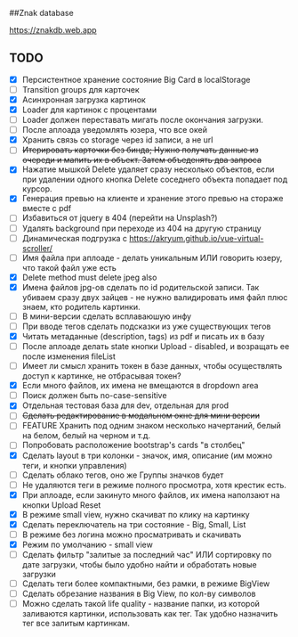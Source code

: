 ##Znak database

https://znakdb.web.app

TODO
---------------
- [x] Персистентное хранение состояние Big Card в localStorage
- [ ] Transition groups для карточек
- [x] Асинхронная загрузка картинок
- [x] Loader для картинок с процентами
- [ ] Loader должен переставать мигать после окончания загрузки.
- [ ] После аплоада уведомлять юзера, что все окей 
- [x] Хранить связь со storage через id записи, а не url
- [ ] ~~Итерировать карточки без бинда; Нужно получать данные из очереди и мапить их в объект. Затем объеденять два запроса~~
- [x] Нажатие мышкой Delete удаляет сразу несколько объектов, если при удалении одного кнопка Delete соседнего объекта попадает под курсор.
- [x] Генерация превью на клиенте и хранение этого превью на стораже вместе с pdf 
- [ ] Избавиться от jquery в 404 (перейти на Unsplash?)
- [ ] Удалять background при переходе из 404 на другую страницу
- [ ] Динамическая подгрузка с https://akryum.github.io/vue-virtual-scroller/
- [ ] Имя файла при аплоаде - делать уникальным ИЛИ говорить юзеру, что такой файл уже есть
- [x] Delete method must delete jpeg also  
- [x] Имена файлов jpg-ов сделать по id родительской записи. Так убиваем сразу двух зайцев - не нужно валидировать имя файл плюс знаем, кто родитель картинки.
- [ ] В мини-версии сделать всплаваюшую инфу
- [ ] При вводе тегов сделать подсказки из уже существующих тегов
- [x] Читать метаданные (description, tags) из pdf и писать их в базу
- [ ] После аплоаде делать state кнопки Upload - disabled, и возращать ее после изменения fileList
- [ ] Имеет ли смысл хранить токен в базе данных, чтобы осуществлять доступ к картинке, не отбрасывая токен?
- [x] Если много файлов, их имена не вмещаются в dropdown area 
- [ ] Поиск должен быть no-case-sensitive
- [x] Отдельная тестовая база для dev, отдельная для prod
- [ ] ~~Сделать редактирование в модальном окне для мини версии~~
- [ ] FEATURE Хранить под одним знаком несколько начертаний, белый на белом, белый на черном и т.д.
- [ ] Попробовать расположение bootstrap's cards "в столбец"
- [x] Сделать layout в три колонки - значок, имя, описание (им можно теги, и кнопки управления)
- [ ] Сделать облако тегов, оно же Группы значков будет
- [ ] Не удаляются теги в режиме полного просмотра, хотя крестик есть.
- [x] При аплоаде, если закинуто много файлов, их имена наползают на кнопки Upload Reset
- [x] В режиме small view, нужно скачиват по клику на картинку
- [x] Сделать переключатель на три состояние - Big, Small, List
- [ ] В режиме без логина можно просматривать и скачивать
- [x] Режим по умолчанию - small view
- [ ] Сделать фильтр "залитые за последний час" ИЛИ сортировку по дате загрузки, чтобы было удобно найти и обработать новые загрузки
- [ ] Сделать теги более компактными, без рамки, в режиме BigView
- [ ] Сделать обрезание названия в Big View, по кол-ву символов
- [ ] Можно сделать такой life quality - название папки, из которой заливаются картинки, использовать как тег. Так удобно назначить тег все залитым картинкам.  